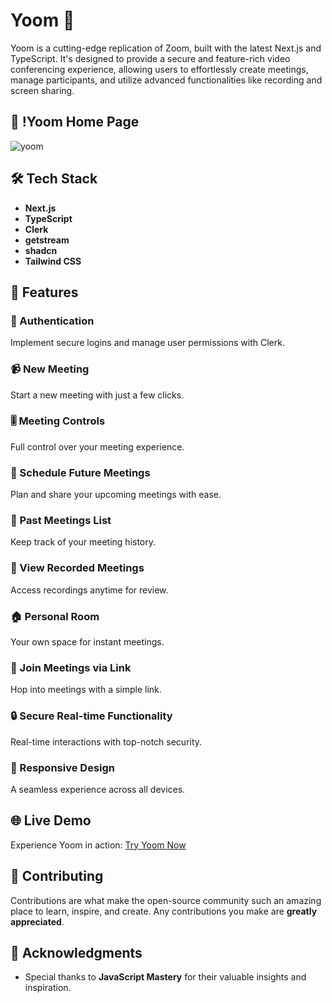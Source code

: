 # Yoom 🎥

Yoom is a cutting-edge replication of Zoom, built with the latest Next.js and TypeScript. It's designed to provide a secure and feature-rich video conferencing experience, allowing users to effortlessly create meetings, manage participants, and utilize advanced functionalities like recording and screen sharing.


## 📸 !Yoom Home Page
![yoom](https://github.com/razannael/Full-Stack-Zoom-Clone/assets/127951072/88de6e8a-e2b7-4cf4-9138-3e2f43fc0eee)

## 🛠️ Tech Stack

- **Next.js**
- **TypeScript**
- **Clerk**
- **getstream**
- **shadcn**
- **Tailwind CSS**

## 🔋 Features

### 👤 Authentication

Implement secure logins and manage user permissions with Clerk.

### 📹 New Meeting

Start a new meeting with just a few clicks.

### 🎚️ Meeting Controls

Full control over your meeting experience.

### 📅 Schedule Future Meetings

Plan and share your upcoming meetings with ease.

### 📂 Past Meetings List

Keep track of your meeting history.

### 🎥 View Recorded Meetings

Access recordings anytime for review.

### 🏠 Personal Room

Your own space for instant meetings.

### 🔗 Join Meetings via Link

Hop into meetings with a simple link.

### 🔒 Secure Real-time Functionality

Real-time interactions with top-notch security.

### 📱 Responsive Design

A seamless experience across all devices.

## 🌐 Live Demo

Experience Yoom in action: [Try Yoom Now](zoom-clone-topaz-theta.vercel.app)

## 🤝 Contributing

Contributions are what make the open-source community such an amazing place to learn, inspire, and create. Any contributions you make are **greatly appreciated**.

## 🙏 Acknowledgments

- Special thanks to **JavaScript Mastery** for their valuable insights and inspiration.

